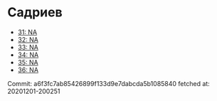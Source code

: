 # Садриев
- [31: NA](31.md)
- [32: NA](32.md)
- [33: NA](33.md)
- [34: NA](34.md)
- [35: NA](35.md)
- [36: NA](36.md)

Commit: a6f3fc7ab85426899f133d9e7dabcda5b1085840
 fetched at: 20201201-200251

